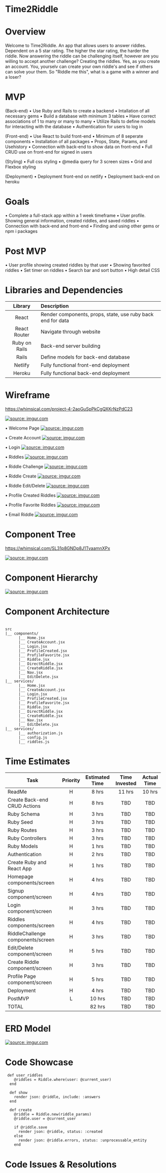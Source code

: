 # Time2Riddle

# Overview

Welcome to Time2Riddle. An app that allows users to answer riddles. Dependent on a 5 star rating. The higher the star rating, the harder the riddle. Now answering the riddle can be challenging itself, however are you willing to accept another challenge? Creating the riddles. Yes, as you create an account. You, yourselv can create your own riddle's and see if others can solve your them. So "Riddle me this", what is a game with a winner and a loser?

# MVP

(Back-end)
• Use Ruby and Rails to create a backend
• Intallation of all necessary gems
• Build a database with minimum 3 tables 
• Have correct associations of 1 to many or many to many
• Utilize Rails to define models for interacting with the database
• Authentication for users to log in

(Front-end)
• Use React to build front-end
• Minimum of 8 seperate components
• Installation of all packages
• Props, State, Params, and Usehistory
• Connection with back-end to show data on front-end
• Full CRUD use on front-end for signed in users

(Styling)
• Full css styling
• @media query for 3 screen sizes
• Grid and Flexbox styling

(Deployment)
• Deployment front-end on netlify
• Deployment back-end on heroku

# Goals

• Complete a full-stack app within a 1 week timeframe
• User profile. Showing general information, created riddles, and saved riddles
• Connection with back-end and front-end
• Finding and using other gems or npm i packages

# Post MVP

• User profile showing created riddles by that user
• Showing favorited riddles
• Set timer on riddles
• Search bar and sort button
• High detail CSS

# Libraries and Dependencies

|     Library      | Description                                |
| :--------------: | :----------------------------------------- |
|      React       | Render components, props, state, use ruby back end for data |
|   React Router   | Navigate through website |
| Ruby on Rails | Back-end server building |
|     Rails     | Define models for back-end database |
|  Netlify  | Fully functional front-end deployment |
|  Heroku  | Fully functional back-end deployment |


# Wireframe

https://whimsical.com/project-4-2aoGuSpPkCgQXKrNzPdC23

<a href="https://imgur.com/DNcUuxL"><img src="https://i.imgur.com/DNcUuxL.png" title="source: imgur.com" /></a>

• Welcome Page
<a href="https://imgur.com/ABxU7Xd"><img src="https://i.imgur.com/ABxU7Xd.png" title="source: imgur.com" /></a>

• Create Account
<a href="https://imgur.com/5D2EGq4"><img src="https://i.imgur.com/5D2EGq4.png" title="source: imgur.com" /></a>

• Login
<a href="https://imgur.com/kgYaghh"><img src="https://i.imgur.com/kgYaghh.png" title="source: imgur.com" /></a>

• Riddles
<a href="https://imgur.com/T314COt"><img src="https://i.imgur.com/T314COt.png" title="source: imgur.com" /></a>

• Riddle Challenge
<a href="https://imgur.com/KaqU0tv"><img src="https://i.imgur.com/KaqU0tv.png" title="source: imgur.com" /></a>

• Riddle Create
<a href="https://imgur.com/3ttNzwB"><img src="https://i.imgur.com/3ttNzwB.png" title="source: imgur.com" /></a>

• Riddle Edit/Delete
<a href="https://imgur.com/mMvzdHF"><img src="https://i.imgur.com/mMvzdHF.png" title="source: imgur.com" /></a>

• Profile Created Riddles
<a href="https://imgur.com/xzZ44BB"><img src="https://i.imgur.com/xzZ44BB.png" title="source: imgur.com" /></a>

• Profile Favorite Riddles
<a href="https://imgur.com/CqM93dp"><img src="https://i.imgur.com/CqM93dp.png" title="source: imgur.com" /></a>

• Email Riddle
<a href="https://imgur.com/INxozG9"><img src="https://i.imgur.com/INxozG9.png" title="source: imgur.com" /></a>

# Component Tree

https://whimsical.com/SL31p8GNDp8J1TvaamnXPx

<a href="https://imgur.com/6EkPt5u"><img src="https://i.imgur.com/6EkPt5u.png" title="source: imgur.com" /></a>

# Component Hierarchy

<a href="https://imgur.com/zOcWtCs"><img src="https://i.imgur.com/zOcWtCs.png" title="source: imgur.com" /></a>

# Component Architecture

```structure

src
|__ components/
      |__ Home.jsx
      |__ CreateAccount.jsx
      |__ Login.jsx
      |__ ProfileCreated.jsx
      |__ ProfileFavorite.jsx
      |__ Riddle.jsx
      |__ DirectRiddle.jsx
      |__ CreateRiddle.jsx
      |__ Nav.jsx
      |__ EditDelete.jsx
|__ services/
      |__ Home.jsx
      |__ CreateAccount.jsx
      |__ Login.jsx
      |__ ProfileCreated.jsx
      |__ ProfileFavorite.jsx
      |__ Riddle.jsx
      |__ DirectRiddle.jsx
      |__ CreateRiddle.jsx
      |__ Nav.jsx
      |__ EditDelete.jsx
|__ services/
      |__ authorization.js
      |__ config.js
      |__ riddles.js

```

# Time Estimates

| Task                | Priority | Estimated Time | Time Invested | Actual Time |
| ------------------- | :------: | :------------: | :-----------: | :---------: |
| ReadMe   |    H     |     8 hrs      |     11 hrs     |    10 hrs    |
| Create Back-end CRUD Actions |    H     |     8 hrs      |      TBD     |     TBD     |
| Ruby Schema |    H     |     3 hrs      |      TBD     |     TBD     |
| Ruby Seed |    H     |     3 hrs      |      TBD     |     TBD     |
| Ruby Routes |    H     |     3 hrs      |      TBD     |     TBD     |
| Ruby Controllers |    H     |     3 hrs      |      TBD     |     TBD     |
| Ruby Models |    H     |     1 hrs      |      TBD     |     TBD     |
| Authentication |    H     |     2 hrs      |      TBD     |     TBD     |
| Create Ruby and React App |    H     |     1 hrs      |      TBD     |     TBD     |
| Homepage components/screen |    H     |     4 hrs      |      TBD     |     TBD     |
| Signup component/screen |    H     |     4 hrs      |      TBD     |     TBD     |
| Login component/screen |    H     |     3 hrs      |      TBD     |     TBD     |
| Riddles components/screen |    H     |     4 hrs      |      TBD     |     TBD     |
| RiddleChallenge components/screen |    H     |     3 hrs      |      TBD     |     TBD     |
| Edit/Delete component/screen |    H     |     5 hrs      |      TBD     |     TBD     |
| Create Riddle component/screen |    H     |     3 hrs      |      TBD     |     TBD     |
| Profile Page component/screen|    H     |     5 hrs      |      TBD     |     TBD     |
| Deployment |    H     |     4 hrs      |      TBD     |     TBD     |
| PostMVP |    L     |     10 hrs      |      TBD     |     TBD     |
| TOTAL               |          |     82 hrs      |    TBD     |     TBD     |

# ERD Model

<a href="https://imgur.com/ejWZeC2"><img src="https://i.imgur.com/ejWZeC2.png" title="source: imgur.com" /></a>

# Code Showcase
```
 def user_riddles
    @riddles = Riddle.where(user: @current_user)
  end

  def show
    render json: @riddle, include: :answers
  end

  def create
    @riddle = Riddle.new(riddle_params)
    @riddle.user = @current_user

    if @riddle.save
      render json: @riddle, status: :created
    else
      render json: @riddle.errors, status: :unprocessable_entity
    end
```


# Code Issues & Resolutions

